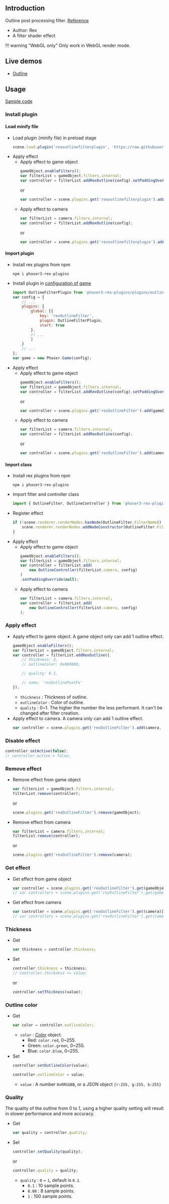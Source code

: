 ## Introduction

Outline post processing filter. [Reference](https://github.com/pixijs/pixi-filters/blob/master/filters/outline/src/outline.frag)

- Author: Rex
- A filter shader effect

!!! warning "WebGL only"
    Only work in WebGL render mode.

## Live demos

- [Outline](https://codepen.io/rexrainbow/pen/dyGNrqa)

## Usage

[Sample code](https://github.com/rexrainbow/phaser3-rex-notes/tree/master/examples/shader-outline)

### Install plugin

#### Load minify file

- Load plugin (minify file) in preload stage
    ```javascript
    scene.load.plugin('rexoutlinefilterplugin', 'https://raw.githubusercontent.com/rexrainbow/phaser3-rex-notes/master/dist/rexoutlinefilterplugin.min.js', true);
    ```
- Apply effect
    - Apply effect to game object
        ```javascript
        gameObject.enableFilters();
        var filterList = gameObject.filters.internal;
        var controller = filterList.addRexOutline(config).setPaddingOverride(null);
        ```
        or
        ```javascript
        var controller = scene.plugins.get('rexoutlinefilterplugin').add(gameObject, config);
        ```
    - Apply effect to camera
        ```javascript
        var filterList = camera.filters.internal;
        var controller = filterList.addRexOutline(config);
        ```
        or
        ```javascript
        var controller = scene.plugins.get('rexoutlinefilterplugin').add(camera, config);
        ```

#### Import plugin

- Install rex plugins from npm
    ```
    npm i phaser3-rex-plugins
    ```
- Install plugin in [configuration of game](game.md#configuration)
    ```javascript
    import OutlineFilterPlugin from 'phaser3-rex-plugins/plugins/outlinepipeline-plugin.js';
    var config = {
        // ...
        plugins: {
            global: [{
                key: 'rexOutlineFilter',
                plugin: OutlineFilterPlugin,
                start: true
            },
            // ...
            ]
        }
        // ...
    };
    var game = new Phaser.Game(config);
    ```
- Apply effect
    - Apply effect to game object
        ```javascript
        gameObject.enableFilters();
        var filterList = gameObject.filters.internal;
        var controller = filterList.addRexOutline(config).setPaddingOverride(null);
        ```
        or
        ```javascript
        var controller = scene.plugins.get('rexOutlineFilter').add(gameObject, config);
        ```
    - Apply effect to camera
        ```javascript
        var filterList = camera.filters.internal;
        var controller = filterList.addRexOutline(config);
        ```
        or
        ```javascript
        var controller = scene.plugins.get('rexOutlineFilter').add(camera, config);
        ```

#### Import class

- Install rex plugins from npm
    ```
    npm i phaser3-rex-plugins
    ```
- Import filter and controller class
    ```javascript
    import { OutlineFilter, OutlineController } from 'phaser3-rex-plugins/plugins/outlinepipeline.js';
    ```
- Register effect
    ```js
    if (!scene.renderer.renderNodes.hasNode(OutlineFilter.FilterName)) {
        scene.renderer.renderNodes.addNodeConstructor(OutlineFilter.FilterName, OutlineFilter);
    }
    ```
- Apply effect
    - Apply effect to game object
        ```javascript
        gameObject.enableFilters();
        var filterList = gameObject.filters.internal;
        var controller = filterList.add(
            new OutlineController(filterList.camera, config)
        )
        .setPaddingOverride(null);
        ```
    - Apply effect to camera
        ```javascript
        var filterList = camera.filters.internal;
        var controller = filterList.add(
            new OutlineController(filterList.camera, config)
        );
        ```

### Apply effect

- Apply effect to game object. A game object only can add 1 outline effect.
    ```javascript
    gameObject.enableFilters();
    var filterList = gameObject.filters.internal;
    var controller = filterList.addRexOutline({
        // thickness: 3,
        // outlineColor: 0x000000,

        // quality: 0.1,

        // name: 'rexOutlinePostFx'
    });
    ```
    - `thickness` : Thickness of outline.
    - `outlineColor` : Color of outline.
    - `quality` : 0~1. The higher the number the less performant. It can't be changed after filter creation.
- Apply effect to camera. A camera only can add 1 outline effect.
    ```javascript
    var controller = scene.plugins.get('rexOutlineFilter').add(camera, config);
    ```

### Disable effect

```javascript
controller.setActive(false);
// controller.active = false;
```

### Remove effect

- Remove effect from game object
    ```javascript
    var filterList = gameObject.filters.internal;
    filterList.remove(controller);
    ```
    or
    ```javascript
    scene.plugins.get('rexOutlineFilter').remove(gameObject);
    ```
- Remove effect from camera
    ```javascript
    var filterList = camera.filters.internal;
    filterList.remove(controller);
    ```
    or
    ```javascript
    scene.plugins.get('rexOutlineFilter').remove(camera);
    ```

### Get effect

- Get effect from game object
    ```javascript
    var controller = scene.plugins.get('rexOutlineFilter').get(gameObject)[0];
    // var controllers = scene.plugins.get('rexOutlineFilter').get(gameObject);
    ```
- Get effect from camera
    ```javascript
    var controller = scene.plugins.get('rexOutlineFilter').get(camera)[0];
    // var controllers = scene.plugins.get('rexOutlineFilter').get(camera);
    ```

### Thickness

- Get
    ```javascript
    var thickness = controller.thickness;
    ```
- Set
    ```javascript
    controller.thickness = thickness;
    // controller.thickness += value;
    ```
    or
    ```javascript
    controller.setThickness(value);
    ```

### Outline color

- Get
    ```javascript
    var color = controller.outlineColor;
    ```
    - `color` : [Color](color.md) object.
        - Red: `color.red`, 0~255.
        - Green: `color.green`, 0~255.
        - Blue: `color.blue`, 0~255.
- Set
    ```javascript
    controller.setOutlineColor(value);
    ```
    ```javascript
    controller.outlineColor = value;
    ```
    - `value` : A number `0xRRGGBB`, or a JSON object `{r:255, g:255, b:255}`

### Quality

The quality of the outline from 0 to 1, using a higher quality setting will 
result in slower performance and more accuracy.

- Get
    ```javascript
    var quality = controller.quality;
    ```
- Set
    ```javascript
    controller.setQuality(quality);
    ```
    or
    ```javascript
    controller.quality = quality;
    ```
    - `quality` : `0` ~ `1`, default is `0.1`.
        - `0.1` : 10 sample points.
        - `0.08` : 8 sample points.
        - `1` : 100 sample points.